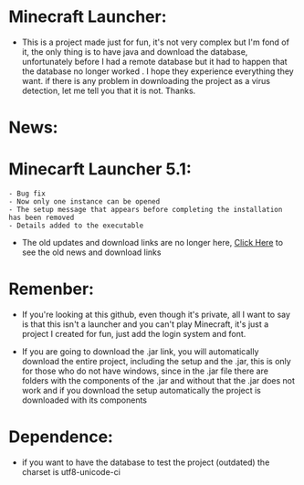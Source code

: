 # Minecraft Launcher:
- This is a project made just for fun, it's not very complex but I'm fond of it, the only thing is to have java and download the database, 
  unfortunately before I had a remote database but it had to happen that the database no longer worked . 
  I hope they experience everything they want. if there is any problem in downloading the project as a virus detection, 
  let me tell you that it is not.   Thanks.
 
# News:
  # Minecarft Launcher 5.1:
    - Bug fix
    - Now only one instance can be opened
    - The setup message that appears before completing the installation has been removed
    - Details added to the executable

 - The old updates and download links are no longer here, [Click Here](https://bit.ly/3XJfnP1 "Click Here") to see the old news and download links

# Remenber:
- If you're looking at this github, even though it's private,
all I want to say is that this isn't a launcher and you can't play Minecraft, 
it's just a project I created for fun, just add the login system and font.

- If you are going to download the .jar link, you will automatically download the entire project, including the setup and the .jar, this is only for those who do not have windows, since in the .jar file there are folders with the components of the .jar and without that the .jar does not work and if you download the setup automatically the project is downloaded with its components

# Dependence:

- if you want to have the database to test the project (outdated) the charset is utf8-unicode-ci
